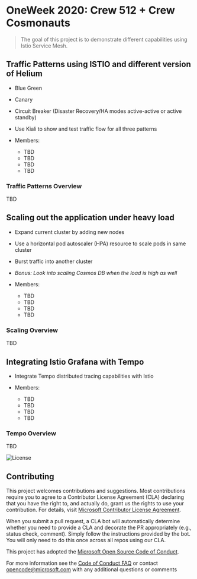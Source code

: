 # OneWeek 2020: Crew 512 + Crew Cosmonauts

> The goal of this project is to demonstrate different capabilities using Istio Service Mesh.

## Traffic Patterns using ISTIO and different version of Helium

- Blue Green
- Canary
- Circuit Breaker (Disaster Recovery/HA modes active-active or active standby)
- Use Kiali to show and test traffic flow for all three patterns

- Members:
  - TBD
  - TBD
  - TBD
  - TBD

### Traffic Patterns Overview

TBD

## Scaling out the application under heavy load

- Expand current cluster by adding new nodes
- Use a horizontal pod autoscaler (HPA) resource to scale pods in same cluster
- Burst traffic into another cluster
- *Bonus: Look into scaling Cosmos DB when the load is high as well*

- Members:
  - TBD
  - TBD
  - TBD
  - TBD

### Scaling Overview

TBD

## Integrating Istio Grafana with Tempo

- Integrate Tempo distributed tracing capabilities with Istio

- Members:
  - TBD
  - TBD
  - TBD
  - TBD

### Tempo Overview

TBD

![License](https://img.shields.io/badge/license-MIT-green.svg)

## Contributing

This project welcomes contributions and suggestions. Most contributions require you to agree to a
Contributor License Agreement (CLA) declaring that you have the right to, and actually do, grant us
the rights to use your contribution. For details, visit [Microsoft Contributor License Agreement](https://cla.opensource.microsoft.com).

When you submit a pull request, a CLA bot will automatically determine whether you need to provide
a CLA and decorate the PR appropriately (e.g., status check, comment). Simply follow the instructions
provided by the bot. You will only need to do this once across all repos using our CLA.

This project has adopted the [Microsoft Open Source Code of Conduct](https://opensource.microsoft.com/codeofconduct/).

For more information see the [Code of Conduct FAQ](https://opensource.microsoft.com/codeofconduct/faq/) or
contact [opencode@microsoft.com](mailto:opencode@microsoft.com) with any additional questions or comments
